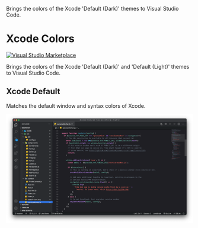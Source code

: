 Brings the colors of the Xcode 'Default (Dark)' themes to Visual Studio Code.

# Xcode Colors

[![Visual Studio Marketplace](https://img.shields.io/vscode-marketplace/v/smockle.xcode-default-theme.svg)](https://marketplace.visualstudio.com/items?itemName=MateoCERQUETELLA.xcode-12-theme)

Brings the colors of the Xcode 'Default (Dark)' and 'Default (Light)' themes to Visual Studio Code.

## Xcode Default

Matches the default window and syntax colors of Xcode.

![Xcode Default (Dark) Screenshot](images/1.png?raw=true 'Xcode Default (Dark) Screenshot')
